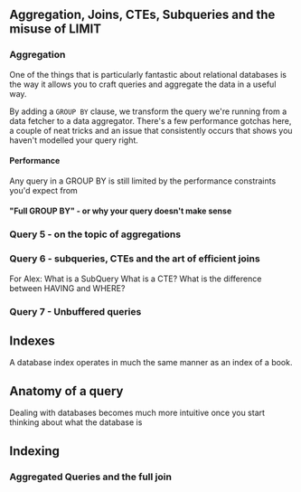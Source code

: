 
## Aggregation, Joins, CTEs, Subqueries and the misuse of LIMIT


### Aggregation

One of the things that is particularly fantastic about relational databases is the way it allows you to craft queries and aggregate the data in a useful way.

By adding a `GROUP BY` clause, we transform the query we're running from a data fetcher to a data aggregator. There's a few performance gotchas here, a couple of neat tricks and an issue that consistently occurs
that shows you haven't modelled your query right.

#### Performance

Any query in a GROUP BY is still limited by the performance constraints you'd expect from



#### "Full GROUP BY" - or why your query doesn't make sense


### Query 5 - on the topic of aggregations



### Query 6 - subqueries, CTEs and the art of efficient joins

For Alex:
What is a SubQuery
What is a CTE?
What is the difference between HAVING and WHERE?

### Query 7 - Unbuffered queries



## Indexes

A database index operates in much the same manner as an index of a book.

## Anatomy of a query

Dealing with databases becomes much more intuitive once you start thinking about what the database is


## Indexing

### Aggregated Queries and the full join



